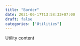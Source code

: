 ```yaml
---
title: "Border"
date: 2021-06-17T13:58:33+07:00
draft: false
categories: ["Utilities"]
---
```


Utility content